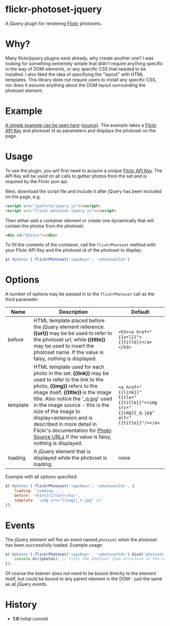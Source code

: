 # flickr-photoset-jquery

A jQuery plugin for rendering [Flickr](https://www.flickr.com/) photosets.

Why?
====
Many flickr/jquery plugins exist already, why create another one?  I was looking for something extremely simple that didn't require anything specific in the way of DOM elements, or any specific CSS that needed to be installed.  I also liked the idea of specifying the "layout" with HTML templates.  This library does not require users to install any specific CSS, nor does it assume anything about the DOM layout surrounding the photoset element.

Example
=======
[A simple example can be seen here](http://zpalffy.github.io/example-flickr-photoset-jquery.html) ([source](https://github.com/zpalffy/zpalffy.github.io/blob/master/example-flickr-photoset-jquery.html)).  The example takes a [Flickr API Key](https://www.flickr.com/services/api/keys/) and photoset id as parameters and displays the photoset on the page.

Usage
=====
To use the plugin, you will first need to acquire a unique [Flickr API Key](https://www.flickr.com/services/api/keys/).  The API Key will be used on all calls to gather photos from the set and is required by the Flickr json api.

Next, download the script file and include it after jQuery has been included on the page, e.g.

``` html
<script src="/path/to/jquery.js"></script>
<script src="flickr-photoset-jquery.js"></script>
```

Then either add a container element or create one dynamically that will contain the photos from the photoset:

``` html
<div id="photos"></div>
```

To fill the contents of the container, call the `flickrPhotoset` method with your Flickr API Key and the photoset id of the photoset to display: 

``` javascript
$('#photos').flickrPhotoset('<apiKey>', '<photosetId>')
```

Options
=======
A number of options may be passed in to the `flickrPhotoset` call as the third parameter:

Name | Description | Default
---- | ----------- | -------
before | HTML template placed before the jQuery element reference.  **{{url}}** may be be used to refer to the photoset url, while **{{title}}** may be used to insert the photoset name.  If the value is falsy, nothing is displayed. | `<h3><a href="{{url}}">{{title}}</a></h3>`
template | HTML template used for each photo in the set.  **{{link}}** may be used to refer to the link to the photo, **{{img}}** refers to the image itself, **{{title}}** is the image title.  Also notice the '_q.jpg' used in the image source - this is the size of the image to display+extension and is described in more detail in Flickr's documentation for [Photo Source URLs](https://www.flickr.com/services/api/misc.urls.html)  If the value is falsy, nothing is displayed. | `<a href="{{link}}" title="{{title}}"><img src="{{img}}_q.jpg" alt="{{title}}"/></a>`
loading | A jQuery element that is displayed while the photoset is loading. | none

Example with all options specified:

``` javascript
$('#photos').flickrPhotoset('<apiKey>', '<photosetId>', {
    loading: 'Loading...',
    before: '<h1>{{title}}</h1>',
    template: '<img src="{{img}}_t.jpg" />'
});
```

Events
======
The jQuery element will fire an event named `photoset` when the photoset has been successfully loaded.  Example usage:

``` javascript
$('#photos').flickrPhotoset('<apiKey>', '<photosetId>').bind('photoset', function(evt, photos) {
    console.dir(photos); // lists the photoset json structure in the console
});
```

Of course the listener does not need to be bound directly to the element itself, but could be bound to any parent element in the DOM - just the same as all jQuery events.

History
=======
* **1.0** Initial commit
